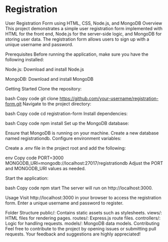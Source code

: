 # Registration
User Registration Form using HTML, CSS, Node.js, and MongoDB
Overview
This project demonstrates a simple user registration form implemented with HTML for the front end, Node.js for the server-side logic, and MongoDB for storing user data. The registration form allows users to sign up with a unique username and password.

Prerequisites
Before running the application, make sure you have the following installed:

Node.js: Download and install Node.js

MongoDB: Download and install MongoDB

Getting Started
Clone the repository:

bash
Copy code
git clone https://github.com/your-username/registration-form.git
Navigate to the project directory:

bash
Copy code
cd registration-form
Install dependencies:

bash
Copy code
npm install
Set up the MongoDB database:

Ensure that MongoDB is running on your machine.
Create a new database named registrationdb.
Configure environment variables:

Create a .env file in the project root and add the following:

env
Copy code
PORT=3000
MONGODB_URI=mongodb://localhost:27017/registrationdb
Adjust the PORT and MONGODB_URI values as needed.

Start the application:

bash
Copy code
npm start
The server will run on http://localhost:3000.

Usage
Visit http://localhost:3000 in your browser to access the registration form. Enter a unique username and password to register.

Folder Structure
public/: Contains static assets such as stylesheets.
views/: HTML files for rendering pages.
routes/: Express.js route files.
controllers/: Logic for handling requests.
models/: MongoDB data models.
Contributing
Feel free to contribute to the project by opening issues or submitting pull requests. Your feedback and suggestions are highly appreciated!
